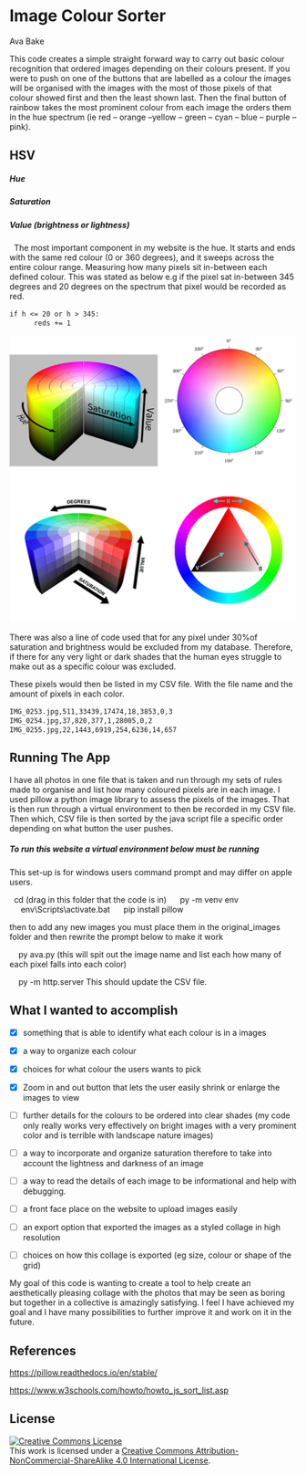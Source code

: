 # Image Colour Sorter
Ava Bake

This code creates a simple straight forward way to carry out basic colour recognition that ordered images depending on their colours present. If you were to push on one of the buttons that are labelled as a colour the images will be organised with the images with the most of those pixels of that colour showed first and then the least shown last. Then the final button of rainbow takes the most prominent colour from each image the orders them in the hue spectrum (ie red – orange –yellow – green – cyan – blue – purple – pink). 


## HSV
##### Hue
##### Saturation
##### Value (brightness or lightness)

 
The most important component in my website is the hue. It starts and ends with the same red colour (0 or 360 degrees), and it sweeps across the entire colour range. Measuring how many pixels sit in-between each defined colour. This was stated as below e.g if the pixel sat in-between 345 degrees and 20 degrees on the spectrum that pixel would be recorded as red.

    if h <= 20 or h > 345:
          reds += 1

![](HSV.png)

There was also a line of code used that for any pixel under 30%of saturation and brightness would be excluded from my database. Therefore, if there for any very light or dark shades that the human eyes struggle to make out as a specific colour was excluded. 

These pixels would then be listed in my CSV file. With the file name and the amount of pixels in each color.

    IMG_0253.jpg,511,33439,17474,18,3853,0,3
    IMG_0254.jpg,37,820,377,1,28005,0,2
    IMG_0255.jpg,22,1443,6919,254,6236,14,657


## Running The App

I have all photos in one file that is taken and run through my sets of rules made to organise and list how many coloured pixels are in each image. I used pillow a python image library to assess the pixels of the images. That is then run through a virtual environment to then be recorded in my CSV file. Then which, CSV file is then sorted by the java script file a specific order depending on what button the user pushes.



##### To run this website a virtual environment below must be running

This set-up is for windows users command prompt and may differ on apple users.

     cd (drag in this folder that the code is in)
     py -m venv env
     env\Scripts\activate.bat
     pip install pillow

then to add any new images you must place them in the original_images folder and then rewrite the prompt below to make it work

    py ava.py
(this will spit out the image name and list each how many of each pixel falls into each color)

    py -m http.server
This should update the CSV file.


## What I wanted to accomplish

 - [x] something that is able to identify what each colour is in a images
 - [x] a way to organize each colour 
 - [x] choices for what colour the users wants to pick 
 - [x] Zoom in and out button that lets the user easily shrink or enlarge the images to view 

 - [ ] further details for the colours to be ordered into clear shades (my code only really works very effectively on bright images with a very prominent color and is terrible with landscape nature images)
 - [ ] a way to incorporate and organize saturation therefore to take into account the lightness and darkness of an image
 - [ ] a way to read the details of each image to be informational and help with debugging.
 - [ ] a front face place on the website to upload images easily 
 - [ ] an export option that exported the images as a styled collage in high resolution
 - [ ] choices on how this collage is exported (eg size, colour or shape of the grid)  


My goal of this code is wanting to create a tool to help create an aesthetically pleasing collage with the photos that may be seen as boring but together in a collective is amazingly satisfying. I feel I have achieved my goal and I have many possibilities to further improve it and work on it in the future. 




## References

https://pillow.readthedocs.io/en/stable/

https://www.w3schools.com/howto/howto_js_sort_list.asp





## License

<a rel="license" href="http://creativecommons.org/licenses/by-nc-sa/4.0/"><img alt="Creative Commons License" style="border-width:0" src="https://i.creativecommons.org/l/by-nc-sa/4.0/88x31.png" /></a><br />This work is licensed under a <a rel="license" href="http://creativecommons.org/licenses/by-nc-sa/4.0/">Creative Commons Attribution-NonCommercial-ShareAlike 4.0 International License</a>.
